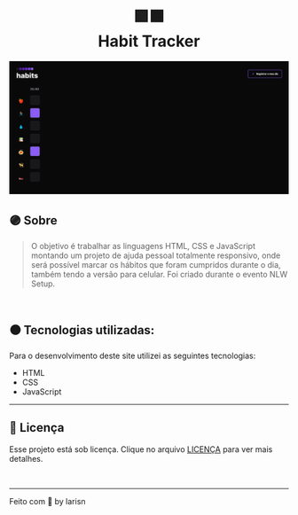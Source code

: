<h1 align="center">
  <br> 🟪⬛️ <br> Habit Tracker 
</h1>

![Preview](https://github.com/larisn/habit-tracker/blob/main/assets/Screenshot_1.png)


## 🟣 Sobre

> O objetivo é trabalhar as linguagens HTML, CSS e JavaScript montando um projeto de ajuda pessoal totalmente responsivo, onde será possível marcar os hábitos que foram cumpridos durante o dia, também tendo a versão para celular. Foi criado durante o evento NLW Setup.

<br>

## ⚫️ Tecnologias utilizadas:

Para o desenvolvimento deste site utilizei as seguintes tecnologias:

* HTML
* CSS
* JavaScript

---

## 🎐 Licença
Esse projeto está sob licença. Clique no arquivo [LICENÇA](https://github.com/larisn/larisn/blob/main/LICENSE2.md) para ver mais detalhes.

<br>

---

Feito com 💜 by larisn
